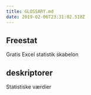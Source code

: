 ```yaml
---
title: GLOSSARY.md
date: 2019-02-06T23:31:02.518Z
---
```

## Freestat
Gratis Excel statistik skabelon

## deskriptorer
Statistiske værdier
